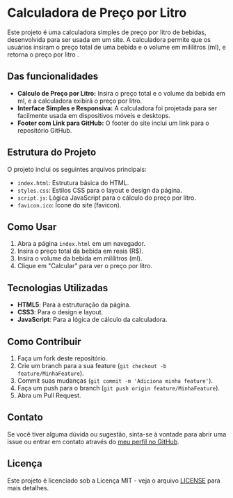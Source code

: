 # Calculadora de Preço por Litro

Este projeto é uma calculadora simples de preço por litro de bebidas, desenvolvida para ser usada em um site. A calculadora permite que os usuários insiram o preço total de uma bebida e o volume em mililitros (ml), e retorna o preço por litro .

## Das funcionalidades

- **Cálculo de Preço por Litro:** Insira o preço total e o volume da bebida em ml, e a calculadora exibirá o preço por litro.
- **Interface Simples e Responsiva:** A calculadora foi projetada para ser facilmente usada em dispositivos móveis e desktops.
- **Footer com Link para GitHub:** O footer do site inclui um link para o repositório GitHub.

## Estrutura do Projeto

O projeto inclui os seguintes arquivos principais:

- `index.html`: Estrutura básica do HTML.
- `styles.css`: Estilos CSS para o layout e design da página.
- `script.js`: Lógica JavaScript para o cálculo do preço por litro.
- `favicon.ico`: Ícone do site (favicon).

## Como Usar

1. Abra a página `index.html` em um navegador.
2. Insira o preço total da bebida em reais (R$).
3. Insira o volume da bebida em mililitros (ml).
4. Clique em "Calcular" para ver o preço por litro.

## Tecnologias Utilizadas

- **HTML5**: Para a estruturação da página.
- **CSS3**: Para o design e layout.
- **JavaScript**: Para a lógica de cálculo da calculadora.

## Como Contribuir

1. Faça um fork deste repositório.
2. Crie um branch para a sua feature (`git checkout -b feature/MinhaFeature`).
3. Commit suas mudanças (`git commit -m 'Adiciona minha feature'`).
4. Faça um push para o branch (`git push origin feature/MinhaFeature`).
5. Abra um Pull Request.

## Contato

Se você tiver alguma dúvida ou sugestão, sinta-se à vontade para abrir uma issue ou entrar em contato através do [meu perfil no GitHub](https://github.com/seu-usuario).

## Licença

Este projeto é licenciado sob a Licença MIT - veja o arquivo [LICENSE](LICENSE) para mais detalhes.
